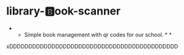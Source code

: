 # library-:b:ook-scanner 
* * Simple book management with qr codes for our school. * *



xDDDDDDDDDDDDDDDDDDDDDDDDDDDDDDDDDDDDDDDDDDDD
